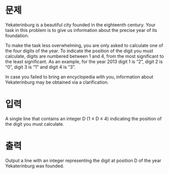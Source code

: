 # 문제
Yekaterinburg is a beautiful city founded in the eighteenth century. Your task in this problem is to give us information about the precise year of its foundation.

To make the task less overwhelming, you are only asked to calculate one of the four digits of the year. To indicate the position of the digit you must calculate, digits are numbered between 1 and 4, from the most significant to the least significant. As an example, for the year 2013 digit 1 is “2”, digit 2 is “0”, digit 3 is “1” and digit 4 is “3”.

In case you failed to bring an encyclopedia with you, information about Yekaterinburg may be obtained via a clarification.

# 입력
A single line that contains an integer D (1 ≤ D ≤ 4) indicating the position of the digit you must calculate.

# 출력
Output a line with an integer representing the digit at position D of the year Yekaterinburg was founded.
